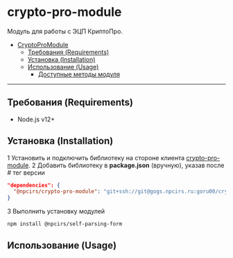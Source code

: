# crypto-pro-module

Модуль для работы с ЭЦП КриптоПро.

- [CryptoProModule](#crypto-pro-module)
    - [Требования (Requirements)](#требования-requirements)
    - [Установка (Installation)](#установка-installation)
    - [Использование (Usage)](#использование-usage)
        - [Доступные методы модуля](#доступные-методы-модуля)

---

## Требования (Requirements)

- Node.js v12+

## Установка (Installation)

1 Установить и подключить библиотеку на стороне клиента [crypto-pro-module](https://gogs.npcirs.ru/goru00/crypto-pro-module).
2 Добавить библиотеку в **package.json** (вручную), указав после # тег версии

```json
"dependencies": {
  "@npcirs/crypto-pro-module": "git+ssh://git@gogs.npcirs.ru:goru00/crypto-pro-module.git#0.1.0",
}
```

3 Выполнить установку модулей

```bash
npm install @npcirs/self-parsing-form
```

## Использование (Usage)

